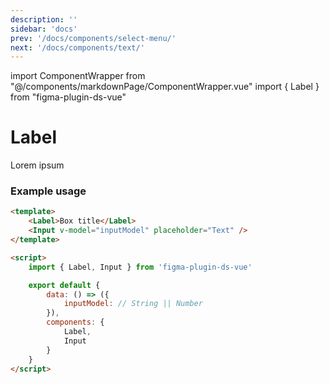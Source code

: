 ```yaml
---
description: ''
sidebar: 'docs'
prev: '/docs/components/select-menu/'
next: '/docs/components/text/'
---
```


import ComponentWrapper from "@/components/markdownPage/ComponentWrapper.vue"
import { Label } from "figma-plugin-ds-vue"

# Label

<ComponentWrapper>
<Label style="width: auto">Lorem ipsum</Label>
</ComponentWrapper>

### Example usage

```html
<template>
	<Label>Box title</Label>
	<Input v-model="inputModel" placeholder="Text" />
</template>

<script>
	import { Label, Input } from 'figma-plugin-ds-vue'

	export default {
	    data: () => ({
		    inputModel: // String || Number
	    }),
		components: {
			Label,
	        Input
		}
	}
</script>
```
